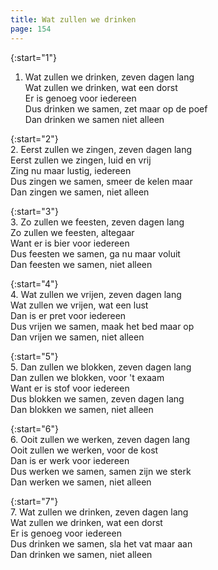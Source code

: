 ```yaml
---
title: Wat zullen we drinken
page: 154
---  
```


{:start="1"}  
1. Wat zullen we drinken, zeven dagen lang  
Wat zullen we drinken, wat een dorst  
Er is genoeg voor iedereen  
Dus drinken we samen, zet maar op de poef  
Dan drinken we samen niet alleen  


{:start="2"}  
2. Eerst zullen we zingen, zeven dagen lang  
Eerst zullen we zingen, luid en vrij  
Zing nu maar lustig, iedereen  
Dus zingen we samen, smeer de kelen maar  
Dan zingen we samen, niet alleen  


{:start="3"}  
3. Zo zullen we feesten, zeven dagen lang  
Zo zullen we feesten, altegaar  
Want er is bier voor iedereen  
Dus feesten we samen, ga nu maar voluit  
Dan feesten we samen, niet alleen  


{:start="4"}  
4. Wat zullen we vrijen, zeven dagen lang  
Wat zullen we vrijen, wat een lust  
Dan is er pret voor iedereen  
Dus vrijen we samen, maak het bed maar op  
Dan vrijen we samen, niet alleen  


{:start="5"}  
5. Dan zullen we blokken, zeven dagen lang  
Dan zullen we blokken, voor 't exaam  
Want er is stof voor iedereen  
Dus blokken we samen, zeven dagen lang  
Dan blokken we samen, niet alleen  


{:start="6"}  
6. Ooit zullen we werken, zeven dagen lang  
Ooit zullen we werken, voor de kost  
Dan is er werk voor iedereen  
Dus werken we samen, samen zijn we sterk  
Dan werken we samen, niet alleen  


{:start="7"}  
7. Wat zullen we drinken, zeven dagen lang  
Wat zullen we drinken, wat een dorst  
Er is genoeg voor iedereen  
Dus drinken we samen, sla het vat maar aan  
Dan drinken we samen, niet alleen  
